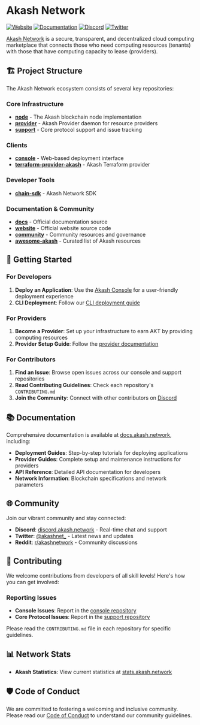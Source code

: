 # Akash Network

[![Website](https://img.shields.io/badge/Website-akash.network-blue)](https://akash.network)
[![Documentation](https://img.shields.io/badge/Docs-docs.akash.network-green)](https://docs.akash.network)
[![Discord](https://img.shields.io/discord/747885925232672829?label=Discord&logo=discord)](https://discord.akash.network)
[![Twitter](https://img.shields.io/twitter/follow/akashnet_?style=social)](https://twitter.com/akashnet_)

[Akash Network](https://akash.network) is a secure, transparent, and decentralized cloud computing marketplace that connects those who need computing resources (tenants) with those that have computing capacity to lease (providers).
## 🏗️ Project Structure

The Akash Network ecosystem consists of several key repositories:

### Core Infrastructure
- **[node](https://github.com/akash-network/node)** - The Akash blockchain node implementation
- **[provider](https://github.com/akash-network/provider)** - Akash Provider daemon for resource providers
- **[support](https://github.com/akash-network/support)** - Core protocol support and issue tracking

### Clients
- **[console](https://github.com/akash-network/console)** - Web-based deployment interface
- **[terraform-provider-akash](https://github.com/akash-network/terraform-provider-akash)** - Akash Terraform provider

### Developer Tools
- **[chain-sdk](https://github.com/akash-network/chain-sdk)** - Akash Network SDK

### Documentation & Community
- **[docs](https://github.com/akash-network/docs)** - Official documentation source
- **[website](https://github.com/akash-network/website)** - Official website source code
- **[community](https://github.com/akash-network/community)** - Community resources and governance
- **[awesome-akash](https://github.com/akash-network/awesome-akash)** - Curated list of Akash resources

## 🚀 Getting Started

### For Developers
1. **Deploy an Application**: Use the [Akash Console](https://console.akash.network) for a user-friendly deployment experience
2. **CLI Deployment**: Follow our [CLI deployment guide](https://docs.akash.network/guides/deploy)

### For Providers
1. **Become a Provider**: Set up your infrastructure to earn AKT by providing computing resources
2. **Provider Setup Guide**: Follow the [provider documentation](https://docs.akash.network/providers)

### For Contributors
1. **Find an Issue**: Browse open issues across our console and support repositories
2. **Read Contributing Guidelines**: Check each repository's `CONTRIBUTING.md`
3. **Join the Community**: Connect with other contributors on [Discord](https://discord.akash.network)

## 📚 Documentation

Comprehensive documentation is available at [docs.akash.network](https://docs.akash.network), including:

- **Deployment Guides**: Step-by-step tutorials for deploying applications
- **Provider Guides**: Complete setup and maintenance instructions for providers
- **API Reference**: Detailed API documentation for developers
- **Network Information**: Blockchain specifications and network parameters

## 🌐 Community

Join our vibrant community and stay connected:

- **Discord**: [discord.akash.network](https://discord.akash.network) - Real-time chat and support
- **Twitter**: [@akashnet_](https://twitter.com/akashnet_) - Latest news and updates
- **Reddit**: [r/akashnetwork](https://reddit.com/r/akashnetwork) - Community discussions

## 🤝 Contributing

We welcome contributions from developers of all skill levels! Here's how you can get involved:

### Reporting Issues
- **Console Issues**: Report in the [console repository](https://github.com/akash-network/console/issues)
- **Core Protocol Issues**: Report in the [support repository](https://github.com/akash-network/support/issues)

Please read the `CONTRIBUTING.md` file in each repository for specific guidelines.

## 📊 Network Stats

- **Akash Statistics**: View current statistics at [stats.akash.network](https://stats.akash.network)

## 🛡️ Code of Conduct

We are committed to fostering a welcoming and inclusive community. Please read our [Code of Conduct](CODE_OF_CONDUCT.md) to understand our community guidelines.
